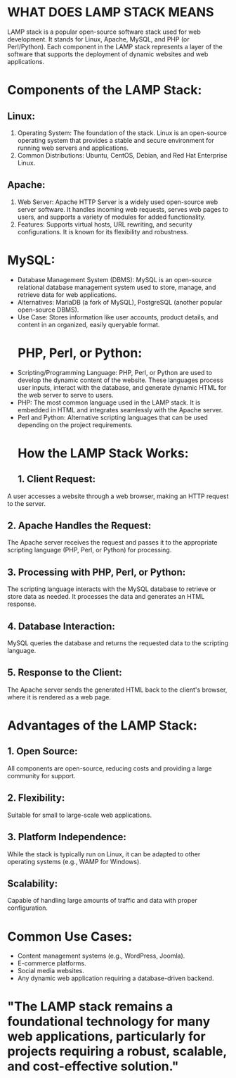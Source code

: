 # WHAT DOES LAMP STACK MEANS
LAMP stack is a popular open-source software stack used for web development. It stands for Linux, Apache, MySQL, and PHP (or Perl/Python). Each component in the LAMP stack represents a layer of the software that supports the deployment of dynamic websites and web applications.
# Components of the LAMP Stack:
  ## Linux:
1. Operating System: The foundation of the stack. Linux is an open-source operating system that provides a stable and secure environment for running web servers and applications.
2. Common Distributions: Ubuntu, CentOS, Debian, and Red Hat Enterprise Linux.
  ## Apache:
1. Web Server: Apache HTTP Server is a widely used open-source web server software. It handles incoming web requests, serves web pages to users, and supports a variety of modules for added functionality.
2. Features: Supports virtual hosts, URL rewriting, and security configurations. It is known for its flexibility and robustness.
  # MySQL:
* Database Management System (DBMS): MySQL is an open-source relational database management system used to store, manage, and retrieve data for web applications.
* Alternatives: MariaDB (a fork of MySQL), PostgreSQL (another popular open-source DBMS).
* Use Case: Stores information like user accounts, product details, and content in an organized, easily queryable format.
  # PHP, Perl, or Python:
* Scripting/Programming Language: PHP, Perl, or Python are used to develop the dynamic content of the website. These languages process user inputs, interact with the database, and generate dynamic HTML for the web server to serve to users.
* PHP: The most common language used in the LAMP stack. It is embedded in HTML and integrates seamlessly with the Apache server.
* Perl and Python: Alternative scripting languages that can be used depending on the project requirements.
  # How the LAMP Stack Works:
  ## 1. Client Request:
A user accesses a website through a web browser, making an HTTP request to the server.
  ## 2. Apache Handles the Request:
The Apache server receives the request and passes it to the appropriate scripting language (PHP, Perl, or Python) for processing.
  ## 3. Processing with PHP, Perl, or Python: 
The scripting language interacts with the MySQL database to retrieve or store data as needed. It processes the data and generates an HTML response.
  ## 4. Database Interaction: 
MySQL queries the database and returns the requested data to the scripting language.
  ## 5. Response to the Client: 
The Apache server sends the generated HTML back to the client's browser, where it is rendered as a web page.
# Advantages of the LAMP Stack:
  ## 1. Open Source: 
All components are open-source, reducing costs and providing a large community for support.
  ## 2. Flexibility: 
Suitable for small to large-scale web applications.
  ## 3. Platform Independence: 
While the stack is typically run on Linux, it can be adapted to other operating systems (e.g., WAMP for Windows).
  ## Scalability: 
Capable of handling large amounts of traffic and data with proper configuration.
# Common Use Cases:
* Content management systems (e.g., WordPress, Joomla).
* E-commerce platforms.
* Social media websites.
* Any dynamic web application requiring a database-driven backend.
# "The LAMP stack remains a foundational technology for many web applications, particularly for projects requiring a robust, scalable, and cost-effective solution."
